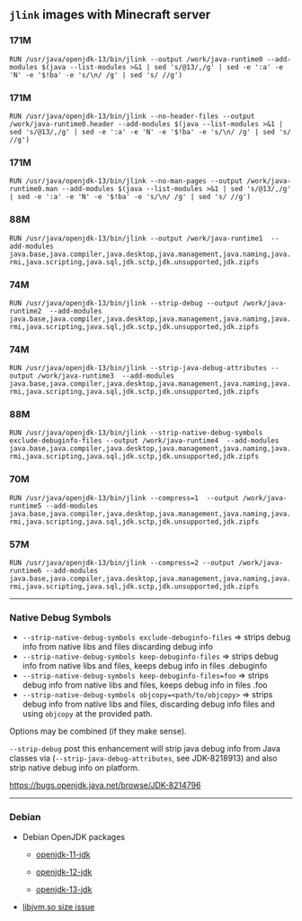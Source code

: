 
## `jlink` images with Minecraft server

### 171M

`RUN /usr/java/openjdk-13/bin/jlink --output /work/java-runtime0 --add-modules $(java --list-modules >&1 | sed 's/@13/,/g' | sed -e ':a' -e 'N' -e '$!ba' -e 's/\n/ /g' | sed 's/ //g')`

### 171M
`RUN /usr/java/openjdk-13/bin/jlink --no-header-files --output /work/java-runtime0.header --add-modules $(java --list-modules >&1 | sed 's/@13/,/g' | sed -e ':a' -e 'N' -e '$!ba' -e 's/\n/ /g' | sed 's/ //g')`

### 171M
`RUN /usr/java/openjdk-13/bin/jlink --no-man-pages --output /work/java-runtime0.man --add-modules $(java --list-modules >&1 | sed 's/@13/,/g' | sed -e ':a' -e 'N' -e '$!ba' -e 's/\n/ /g' | sed 's/ //g')`

### 88M
`RUN /usr/java/openjdk-13/bin/jlink --output /work/java-runtime1  --add-modules java.base,java.compiler,java.desktop,java.management,java.naming,java.rmi,java.scripting,java.sql,jdk.sctp,jdk.unsupported,jdk.zipfs`


### 74M
`RUN /usr/java/openjdk-13/bin/jlink --strip-debug --output /work/java-runtime2  --add-modules java.base,java.compiler,java.desktop,java.management,java.naming,java.rmi,java.scripting,java.sql,jdk.sctp,jdk.unsupported,jdk.zipfs`


### 74M
`RUN /usr/java/openjdk-13/bin/jlink --strip-java-debug-attributes --output /work/java-runtime3  --add-modules java.base,java.compiler,java.desktop,java.management,java.naming,java.rmi,java.scripting,java.sql,jdk.sctp,jdk.unsupported,jdk.zipfs`

### 88M
`RUN /usr/java/openjdk-13/bin/jlink --strip-native-debug-symbols exclude-debuginfo-files --output /work/java-runtime4  --add-modules java.base,java.compiler,java.desktop,java.management,java.naming,java.rmi,java.scripting,java.sql,jdk.sctp,jdk.unsupported,jdk.zipfs`

### 70M
`RUN /usr/java/openjdk-13/bin/jlink --compress=1  --output /work/java-runtime5 --add-modules java.base,java.compiler,java.desktop,java.management,java.naming,java.rmi,java.scripting,java.sql,jdk.sctp,jdk.unsupported,jdk.zipfs`


### 57M
`RUN /usr/java/openjdk-13/bin/jlink --compress=2 --output /work/java-runtime6 --add-modules java.base,java.compiler,java.desktop,java.management,java.naming,java.rmi,java.scripting,java.sql,jdk.sctp,jdk.unsupported,jdk.zipfs`



------

### Native Debug Symbols


* `--strip-native-debug-symbols exclude-debuginfo-files` => strips debug info from native libs and files discarding debug info 
* `--strip-native-debug-symbols keep-debuginfo-files` => strips debug info from native libs and files, keeps debug info in files <filename>.debuginfo 
* `--strip-native-debug-symbols keep-debuginfo-files=foo` => strips debug info from native libs and files, keeps debug info in files <filename>.foo 
* `--strip-native-debug-symbols objcopy=<path/to/objcopy>` => strips debug info from native libs and files, discarding debug info files and using `objcopy` at the provided path. 

Options may be combined (if they make sense). 

`--strip-debug` post this enhancement will strip java debug info from Java classes via (`--strip-java-debug-attributes`, see JDK-8218913) and also strip native debug info on platform.

https://bugs.openjdk.java.net/browse/JDK-8214796


-----

### Debian

* Debian OpenJDK packages

	* [openjdk-11-jdk](https://packages.debian.org/buster/openjdk-11-jdk)
	
	* [openjdk-12-jdk](https://packages.debian.org/source/sid/openjdk-12)
	
	* [openjdk-13-jdk](https://packages.debian.org/bullseye/openjdk-13-jdk)

* [libjvm.so size issue](https://github.com/docker-library/openjdk/issues/217)



